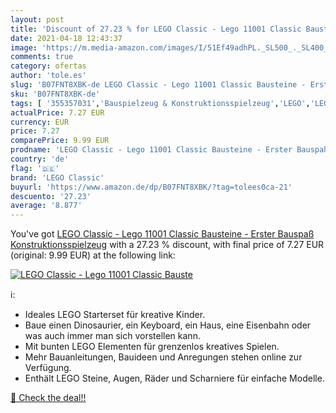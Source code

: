 ```yaml
---
layout: post
title: 'Discount of 27.23 % for LEGO Classic - Lego 11001 Classic Bauste'
date: 2021-04-18 12:43:37
image: 'https://m.media-amazon.com/images/I/51Ef49adhPL._SL500_._SL400_.jpg'
comments: true
category: ofertas
author: 'tole.es'
slug: 'B07FNT8XBK-de LEGO Classic - Lego 11001 Classic Bausteine - Erster...'
sku: 'B07FNT8XBK-de'
tags: [ '355357031','Bauspielzeug & Konstruktionsspielzeug','LEGO','LEGO Steine & Co.','Produkte','Spielzeug','lego','lego classic', ]
actualPrice: 7.27 EUR
currency: EUR
price: 7.27
comparePrice: 9.99 EUR
prodname: 'LEGO Classic - Lego 11001 Classic Bausteine - Erster Bauspaß  Konstruktionsspielzeug'
country: 'de'
flag: '🇩🇪'
brand: 'LEGO Classic'
buyurl: 'https://www.amazon.de/dp/B07FNT8XBK/?tag=tolees0ca-21'
descuento: '27.23'
average: '8.877'
---
```


You've got [LEGO Classic - Lego 11001 Classic Bausteine - Erster Bauspaß  Konstruktionsspielzeug](https://www.amazon.de/dp/B07FNT8XBK/?tag=tolees0ca-21) with a  27.23 % discount, with final price of 7.27 EUR (original: 9.99 EUR) at the following link:

[![LEGO Classic - Lego 11001 Classic Bauste](https://m.media-amazon.com/images/I/51Ef49adhPL._SL500_._SL400_.jpg)](https://www.amazon.de/dp/B07FNT8XBK/?tag=tolees0ca-21)

ℹ️:

- Ideales LEGO Starterset für kreative Kinder.
- Baue einen Dinosaurier, ein Keyboard, ein Haus, eine Eisenbahn oder was auch immer man sich vorstellen kann.
- Mit bunten LEGO Elementen für grenzenlos kreatives Spielen.
- Mehr Bauanleitungen, Bauideen und Anregungen stehen online zur Verfügung.
- Enthält LEGO Steine, Augen, Räder und Scharniere für einfache Modelle.

[🛒 Check the deal!!](https://www.amazon.de/dp/B07FNT8XBK/?tag=tolees0ca-21)
